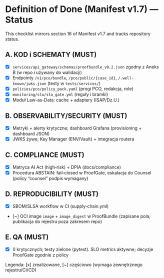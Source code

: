 # Definition of Done (Manifest v1.7) — Status

This checklist mirrors section 16 of Manifest v1.7 and tracks repository status.

## A. KOD i SCHEMATY (MUST)
- [x] `services/api_gateway/schemas/proofbundle_v0.2.json` zgodny z Aneks B (w repo i używany do walidacji)
- [x] Endpointy `/v1/pco/bundle`, `/pco/public/{case_id}`, `/.well-known/jwks.json` (testy w `tests/services/`)
- [x] `policies/pco/policy_pack.yaml` (progi PCO, redakcja, role)
- [x] `monitoring/slo/slo_gate.yml` (reguły i bramki)
- [x] Moduł Law-as-Data: cache + adaptery (ISAP/Dz.U.)

## B. OBSERVABILITY/SECURITY (MUST)
- [x] Metryki + alerty krytyczne; dashboard Grafana (provisioning + dashboard JSON)
- [x] JWKS żywe; Key Manager (ENV/Vault) + integracja routera

## C. COMPLIANCE (MUST)
- [x] Matryca AI Act (high‑risk) + DPIA (docs/compliance)
- [x] Procedura ABSTAIN: fail‑closed w ProofGate, eskalacja do Counsel (policy “counsel” podpis wymagany)

## D. REPRODUCIBILITY (MUST)
- [x] SBOM/SLSA workflow w CI (supply‑chain.yml)
- [~] OCI image `image` + `image_digest` w ProofBundle (zapisane pola; publikacja do rejestru poza zakresem repo)

## E. QA (MUST)
- [x] 0 krytycznych; testy zielone (pytest). SLO metrics aktywne; decyzje ProofGate zgodnie z policy

Legenda: [x] zrealizowane, [~] częściowo (wymaga zewnętrznego rejestru/CI/CD)

